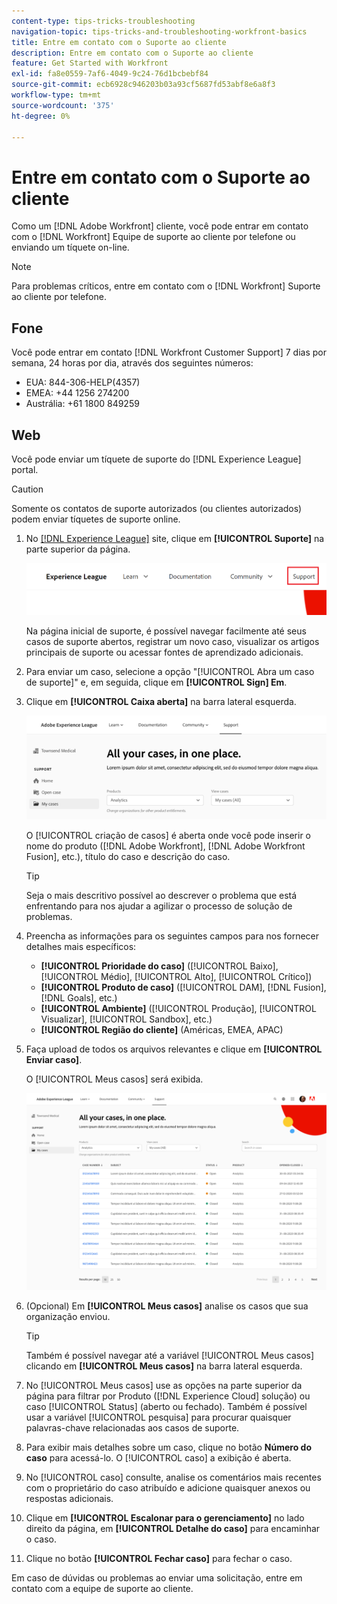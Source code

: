 ```yaml
---
content-type: tips-tricks-troubleshooting
navigation-topic: tips-tricks-and-troubleshooting-workfront-basics
title: Entre em contato com o Suporte ao cliente
description: Entre em contato com o Suporte ao cliente
feature: Get Started with Workfront
exl-id: fa8e0559-7af6-4049-9c24-76d1bcbebf84
source-git-commit: ecb6928c946203b03a93cf5687fd53abf8e6a8f3
workflow-type: tm+mt
source-wordcount: '375'
ht-degree: 0%

---
```


# Entre em contato com o Suporte ao cliente

<!--
<p>(We need to keep this as a standalone article. It is linked in multiple articles and FAQs.)</p>
-->

Como um [!DNL Adobe Workfront] cliente, você pode entrar em contato com o [!DNL Workfront] Equipe de suporte ao cliente por telefone ou enviando um tíquete on-line.

>[!NOTE]
>
>Para problemas críticos, entre em contato com o [!DNL Workfront] Suporte ao cliente por telefone.

## Fone

Você pode entrar em contato [!DNL Workfront Customer Support] 7 dias por semana, 24 horas por dia, através dos seguintes números:

* EUA: 844-306-HELP(4357)
* EMEA: +44 1256 274200
* Austrália: +61 1800 849259

## Web

Você pode enviar um tíquete de suporte do [!DNL Experience League] portal.

>[!CAUTION]
>
>Somente os contatos de suporte autorizados (ou clientes autorizados) podem enviar tíquetes de suporte online.


1. No [[!DNL Experience League]](https://experienceleague.adobe.com) site, clique em **[!UICONTROL Suporte]**  na parte superior da página.

   ![](assets/experience-league-top-navigation-with-support-highlighted.png)

   Na página inicial de suporte, é possível navegar facilmente até seus casos de suporte abertos, registrar um novo caso, visualizar os artigos principais de suporte ou acessar fontes de aprendizado adicionais.

1. Para enviar um caso, selecione a opção &quot;[!UICONTROL Abra um caso de suporte]&quot; e, em seguida, clique em **[!UICONTROL Sign] Em**.

1. Clique em **[!UICONTROL Caixa aberta]** na barra lateral esquerda.

   ![](assets/left-nav-bar-for-exl-support-portal.png)

   O [!UICONTROL criação de casos] é aberta onde você pode inserir o nome do produto ([!DNL Adobe Workfront], [!DNL Adobe Workfront Fusion], etc.), título do caso e descrição do caso.

   >[!TIP]
   >
   >Seja o mais descritivo possível ao descrever o problema que está enfrentando para nos ajudar a agilizar o processo de solução de problemas.


1. Preencha as informações para os seguintes campos para nos fornecer detalhes mais específicos:

   * **[!UICONTROL Prioridade do caso]** ([!UICONTROL Baixo], [!UICONTROL Médio], [!UICONTROL Alto], [!UICONTROL Crítico])
   * **[!UICONTROL Produto de caso]** ([!UICONTROL DAM], [!DNL Fusion], [!DNL Goals], etc.)
   * **[!UICONTROL Ambiente]** ([!UICONTROL Produção], [!UICONTROL Visualizar], [!UICONTROL Sandbox], etc.)
   * **[!UICONTROL Região do cliente]** (Américas, EMEA, APAC)

1. Faça upload de todos os arquivos relevantes e clique em **[!UICONTROL Enviar caso]**.

   O [!UICONTROL Meus casos] será exibida.

   ![](assets/all-cases-list-exl-support-portal.png)

1. (Opcional) Em **[!UICONTROL Meus casos]** analise os casos que sua organização enviou.

   >[!TIP]
   >
   >Também é possível navegar até a variável [!UICONTROL Meus casos] clicando em **[!UICONTROL Meus casos]** na barra lateral esquerda.

1. No [!UICONTROL Meus casos] use as opções na parte superior da página para filtrar por Produto ([!DNL Experience Cloud] solução) ou caso [!UICONTROL Status] (aberto ou fechado). Também é possível usar a variável [!UICONTROL pesquisa] para procurar quaisquer palavras-chave relacionadas aos casos de suporte.

1. Para exibir mais detalhes sobre um caso, clique no botão **Número do caso** para acessá-lo. O [!UICONTROL caso] a exibição é aberta.

1. No [!UICONTROL caso] consulte, analise os comentários mais recentes com o proprietário do caso atribuído e adicione quaisquer anexos ou respostas adicionais.

1. Clique em **[!UICONTROL Escalonar para o gerenciamento]** no lado direito da página, em **[!UICONTROL Detalhe do caso]** para encaminhar o caso.

1. Clique no botão **[!UICONTROL Fechar caso]** para fechar o caso.


Em caso de dúvidas ou problemas ao enviar uma solicitação, entre em contato com a equipe de suporte ao cliente.



<!--drafted: I took the information above from this blog post by Jon Chen (on September 13, 2022): https://experienceleaguecommunities.adobe.com/t5/workfront-blogs/how-to-submit-a-support-ticket-on-experience-league/ba-p/461737)

- this is the information that was there before - pointing to WorkfrontOne: 

If you are logged in as an Authorized Support Contact, you can contact Workfront Customer Support through the Workfront One site and create a case, formally called a ticket.

1. Log in to [**one.workfront.com**](https://one.workfront.com/) as an Authorized Support Contact.
1. On the **Home** page, click **Support**.

   ![](assets/supporthome-350x138.png)

   The Customer Support page displays.

   >[!NOTE]
   >
   >If you don't see the Support option on the Home page, you are not an Authorized Support Contact. Your Workfront administrator can contact Workfront Customer Support and request you be added an Authorized Support Contact. If you are the only Workfront administrator for your organization, contact the Workfront Support team by phone.

1. Complete the fields in the **Create a Support Case** form. All fields are required.  

   <table style="table-layout:auto">
    <tr>
        <td><strong>Subject</strong></td>
        <td>Type a brief question or explanation of the issue you are experiencing.</td>
    </tr>
    <tr>
        <td><strong>Description</strong></td>
        <td>Type a detailed description of the issue. Include as much information as possible.</td>
    </tr>
    <tr>
        <td><strong>Priority</strong></td>
        <td> </td>
    </tr>
    <tr>
        <td><strong>Case Product</strong></td>
        <td>Select the product in which you are experiencing the issue. If the issue is not related to a specific product, select None.</td>
    </tr>
    <tr>
        <td><strong>Product Area</strong></td>
        <td>Select the area of the product that best relates to the issue. If the related area is not listed in the drop-down menu, select Not Listed.</td>
    </tr>
    <tr>
        <td><strong>Environment</strong></td>
        <td>Select the environment in which the issue occurs. If you are seeing the issue in both the Production and Sandbox environments, please select Production.</td>
    </tr>
    <tr>
        <td><strong>Customer Region</strong></td>
        <td> </td>
    </tr>
   </table>

1. (Optional) Attach a file, such as an image or video file.

   1. At the bottom of the form, click **Upload File**.
   1. Click **Upload File**, then browse for and select the desired file.

      ![](assets/supportselectfile-350x368.png)

   1. Click **Done** to upload the file to the case.

1. Click **Submit** to submit the case to Workfront Customer Support.

-->


